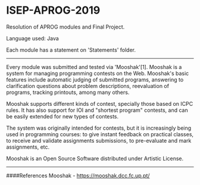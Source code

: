# ISEP-APROG-2019

Resolution of APROG modules and Final Project.

Language used: Java

Each module has a statement on 'Statements' folder.

--------------------------------
Every module was submitted and tested via 'Mooshak'[1].
Mooshak is a system for managing programming contests on the Web. Mooshak's basic features include automatic judging of submitted programs, answering to clarification questions about problem descriptions, reevaluation of programs, tracking printouts, among many others.

Mooshak supports different kinds of contest, specially those based on ICPC rules. It has also support for IOI and "shortest program" contests, and can be easily extended for new types of contests.

The system was originally intended for contests, but it is increasingly being used in programming courses: to give instant feedback on practical classes, to receive and validate assignments submissions, to pre-evaluate and mark assignments, etc.

Mooshak is an Open Source Software distributed under Artistic License.

-----------------------------


####References
Mooshak - https://mooshak.dcc.fc.up.pt/
